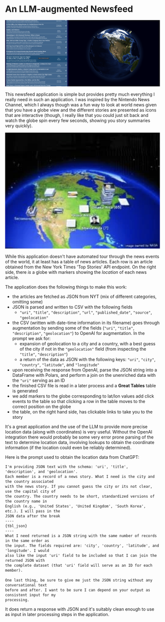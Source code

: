 # An LLM-augmented Newsfeed

![View of Application](application_view.png)

This newsfeed application is simple but provides pretty much everything I really need in such an application.
I was inspired by the Nintendo News Channel, which I always though was a fun way to look at world news given
that you have a globe view and the different stories are presented as icons that are interactive (though, I
really like that you could just sit back and watch the globe spin every few seconds, showing you story summaries
very quickly).

![Nintendo News Channel, the inspiration for this](nintendo_news_channel.png)

While this application doesn't have automated tour through the news events of the world, it
at least has a table of news articles. Each row is an article obtained from the New York Times
'Top Stories' API endpoint. On the right side, there *is* a globe with markers showing the
*location* of each news article.

The application does the following things to make this work:

- the articles are fetched as JSON from NYT (mix of different categories, omitting some)
- JSON is parsed and written to CSV with the following fields
    * `"uri"`, `"title"`, `"description"`, `"url"`, `"published_date"`, `"source"`, `"geolocation"`
- the CSV (written with date-time information in its filename) goes through augmentation by sending some of the fields (`"uri"`, `"title"`, `"description"`, `"geolocation"`) to OpenAI for augmentation. In the prompt we ask for:
    * expansion of geolocation to a city and a country, with a best guess of the city if not in the `"geolocation"` field (from inspecting the `"title"`, `"description"`)
    * a return of the data as JSON with the following keys: `"uri"`, `"city"`, `"country"`, `"latitude"`, and `"longitude"`
- upon receiving the response from OpenAI, parse the JSON string into a DataFrame with Polars, and perform a join on the unenriched data with the `"uri"` serving as an ID
- the finished CSV file is read in a later process and a **Great Tables** table is generated
- we add markers to the globe corresponding to lat/lon values add click events to the table so that clicking a row in the table moves to the correct position on the globe
- the table, on the right hand side, has clickable links to take you to the story

It's a great application and the use of the LLM to provide more precise location data (along with coordinates) is very useful. Without the OpenAI integration there would probably be some very error prone parsing of the text to determine location data, involving lookups to obtain the coordinate information (if the location could even be reliably determined).

Here is the prompt used to obtain the location data from ChatGPT:

```
I'm providing JSON text with the schema: 'uri', 'title', 'description', and 'geolocation'.
Each member is a record of a news story. What I need is the city and the country associated
with the news story. If you cannot guess the city or its not clear, use the capital city of
the country. The country needs to be short, standardized versions of the country name in
English (e.g., 'United States', 'United Kingdom', 'South Korea', etc.). I will pass in the
JSON data after the break
----
{tbl_json}
----
What I need returned is a JSON string with the same number of records in the same order as
the input. The fields required are: 'city', 'country', 'latitude', and 'longitude'. I would
also like the input 'uri' field to be included so that I can join the returned JSON with
the complete dataset (that 'uri' field will serve as an ID for each member).

One last thing, be sure to give me just the JSON string without any conversational text
before and after. I want to be sure I can depend on your output as consistent input for my
processing.
```

It does return a response with JSON and it's suitably clean enough to use as input in later
processing steps in the application.
